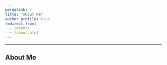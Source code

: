 ```yaml
---
permalink: /
title: "About Me"
author_profile: true
redirect_from: 
  - /about/
  - /about.html
---
```


---
About Me
---
